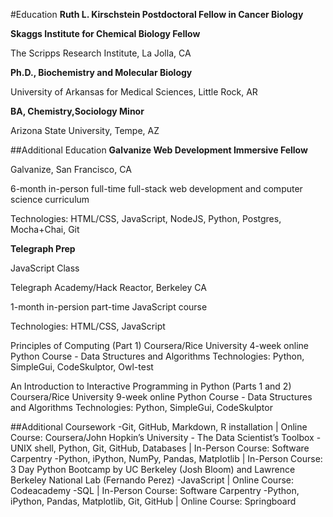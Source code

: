 #Education
**Ruth L. Kirschstein Postdoctoral Fellow in Cancer Biology**

**Skaggs Institute for Chemical Biology Fellow**

The Scripps Research Institute, La Jolla, CA


**Ph.D., Biochemistry and Molecular Biology**

University of Arkansas for Medical Sciences, Little Rock, AR


**BA, Chemistry,Sociology Minor**

Arizona State University, Tempe, AZ

##Additional Education
**Galvanize Web Development Immersive Fellow**

Galvanize, San Francisco, CA

6-month in-person full-time full-stack web development and computer science curriculum

Technologies: HTML/CSS, JavaScript, NodeJS, Python, Postgres, Mocha+Chai, Git


**Telegraph Prep**

JavaScript Class

Telegraph Academy/Hack Reactor, Berkeley CA

1-month in-persion part-time JavaScript course

Technologies: HTML/CSS, JavaScript

Principles of Computing (Part 1)
Coursera/Rice University
4-week online Python Course - Data Structures and Algorithms
Technologies: Python, SimpleGui, CodeSkulptor, Owl-test

An Introduction to Interactive Programming in Python (Parts 1 and 2)
Coursera/Rice University
9-week online Python Course - Data Structures and Algorithms
Technologies: Python, SimpleGui, CodeSkulptor

##Additional Coursework
-Git, GitHub, Markdown, R installation | Online Course: Coursera/John Hopkin’s University - The Data Scientist’s Toolbox
-UNIX shell, Python, Git, GitHub, Databases | In-Person Course: Software Carpentry
-Python, iPython, NumPy, Pandas, Matplotlib | In-Person Course: 3 Day Python Bootcamp by UC Berkeley (Josh Bloom) and Lawrence Berkeley National Lab (Fernando Perez)
-JavaScript | Online Course: Codeacademy
-SQL | In-Person Course: Software Carpentry
-Python, iPython, Pandas, Matplotlib, Git, GitHub | Online Course: Springboard
